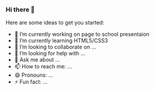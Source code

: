 
### Hi there 👋



Here are some ideas to get you started:

- 🔭 I’m currently working on page to school presentaion
- 🌱 I’m currently learning HTML5/CSS3
- 👯 I’m looking to collaborate on ...
- 🤔 I’m looking for help with ...
- 💬 Ask me about ...
- 📫 How to reach me: ...
- 😄 Pronouns: ...
- ⚡ Fun fact: ...

